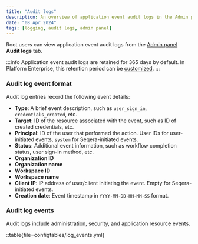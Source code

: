 ```yaml
---
title: "Audit logs"
description: An overview of application event audit logs in the Admin panel
date: "08 Apr 2024"
tags: [logging, audit logs, admin panel]
---
```


Root users can view application event audit logs from the [Admin panel](../administration/overview) **Audit logs** tab.

:::info
Application event audit logs are retained for 365 days by default. In Platform Enterprise, this retention period can be [customized](../version-24.2/enterprise/configuration/overview#logging).
:::

### Audit log event format

Audit log entries record the following event details:

- **Type**: A brief event description, such as `user_sign_in`, `credentials_created`, etc.
- **Target**: ID of the resource associated with the event, such as ID of created credentials, etc.
- **Principal**: ID of the user that performed the action. User IDs for user-initiated events, `system` for Seqera-initiated events.
- **Status**: Additional event information, such as workflow completion status, user sign-in method, etc.
- **Organization ID**
- **Organization name**
- **Workspace ID**
- **Workspace name**
- **Client IP**: IP address of user/client initiating the event. Empty for Seqera-initiated events.
- **Creation date**: Event timestamp in `YYYY-MM-DD-HH-MM-SS` format.

### Audit log events

Audit logs include administration, security, and application resource events.

::table{file=configtables/log_events.yml}
